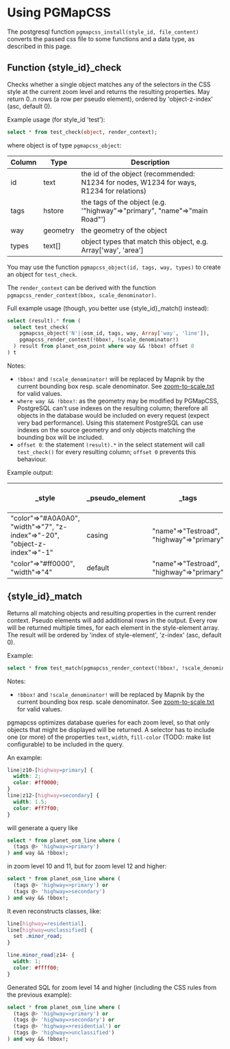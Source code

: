 # Using PGMapCSS
The postgresql function `pgmapcss_install(style_id, file_content)` converts the passed css file to some functions and a data type, as described in this page.

## Function {style_id}_check
Checks whether a single object matches any of the selectors in the CSS style at the current zoom level and returns the resulting properties. May return 0..n rows (a row per pseudo element), ordered by 'object-z-index' (asc, default 0).

Example usage (for style_id 'test'):
```sql
select * from test_check(object, render_context);
```

where object is of type `pgmapcss_object`:

| Column | Type     | Description |
| ------ | -------- | ----------- |
| id     | text     | the id of the object (recommended: N1234 for nodes, W1234 for ways, R1234 for relations) |
| tags   | hstore   | the tags of the object (e.g. '"highway"=>"primary", "name"=>"main Road"') |
| way    | geometry | the geometry of the object |
| types  | text[]   | object types that match this object, e.g. Array['way', 'area'] |

You may use the function `pgmapcss_object(id, tags, way, types)` to create an object for `test_check`.

The `render_context` can be derived with the function `pgmapcss_render_context(bbox, scale_denominator)`.

Full example usage (though, you better use {style_id}_match() instead):
```sql
select (result).* from (
  select test_check(
    pgmapcss_object('N'||osm_id, tags, way, Array['way', 'line']),
    pgmapcss_render_context(!bbox!, !scale_denominator!)
  ) result from planet_osm_point where way && !bbox! offset 0
) t
```

Notes:
* `!bbox!` and `!scale_denominator!` will be replaced by Mapnik by the current bounding box resp. scale denominator. See [zoom-to-scale.txt](https://trac.openstreetmap.org/browser/subversion/applications/rendering/mapnik/zoom-to-scale.txt) for valid values.
* `where way && !bbox!`: as the geometry may be modified by PGMapCSS, PostgreSQL can't use indexes on the resulting column; therefore all objects in the database would be included on every request (expect very bad performance). Using this statement PostgreSQL can use indexes on the source geometry and only objects matching the bounding box will be included.
* `offset 0`: the statement `(result).*` in the select statement will call `test_check()` for every resulting column; `offset 0` prevents this behaviour.

Example output:

| _style | _pseudo_element | _tags | _way | color | width | z-index | object-z-index |
| --- | --- | --- | --- | --- | --- | --- | --- |
| "color"=>"#A0A0A0", "width"=>"7", "z-index"=>"-20", "object-z-index"=>"-1" | casing | "name"=>"Testroad", "highway"=>"primary" | some geometry | #A0A0A0 | 7 | -20 | -1 |
| "color"=>"#ff0000", "width"=>"4" | default | "name"=>"Testroad", "highway"=>"primary" | some geometry | #ff0000 | 4 | | |

## {style_id}_match
Returns all matching objects and resulting properties in the current render context. Pseudo elements will add additional rows in the output. Every row will be returned multiple times, for each element in the style-element array. The result will be ordered by 'index of style-element', 'z-index' (asc, default 0).

Example:
```sql
select * from test_match(pgmapcss_render_context(!bbox!, !scale_denominator!), Array['fill', 'line', 'text']);
```

Notes:
* `!bbox!` and `!scale_denominator!` will be replaced by Mapnik by the current bounding box resp. scale denominator. See [zoom-to-scale.txt](https://trac.openstreetmap.org/browser/subversion/applications/rendering/mapnik/zoom-to-scale.txt) for valid values.

pgmapcss optimizes database queries for each zoom level, so that only objects that might be displayed will be returned. A selector has to include one (or more) of the properties `text`, `width`, `fill-color` (TODO: make list configurable) to be included in the query.

An example:
```css
line|z10-[highway=primary] {
  width: 2;
  color: #ff0000;
}
line|z12-[highway=secondary] {
  width: 1.5;
  color: #ff7f00;
}
```

will generate a query like
```sql
select * from planet_osm_line where (
  (tags @> 'highway=>primary')
) and way && !bbox!;
```
in zoom level 10 and 11, but for zoom level 12 and higher:
```sql
select * from planet_osm_line where (
  (tags @> 'highway=>primary') or
  (tags @> 'highway=>secondary')
) and way && !bbox!;
```

It even reconstructs classes, like:
```css
line[highway=residential],
line[highway=unclassified] {
  set .minor_road;
}

line.minor_road|z14- {
  width: 1;
  color: #ffff00;
}
```

Generated SQL for zoom level 14 and higher (including the CSS rules from the previous example):
```sql
select * from planet_osm_line where (
  (tags @> 'highway=>primary') or
  (tags @> 'highway=>secondary') or
  (tags @> 'highway=>residential') or
  (tags @> 'highway=>unclassified')
) and way && !bbox!;
```
